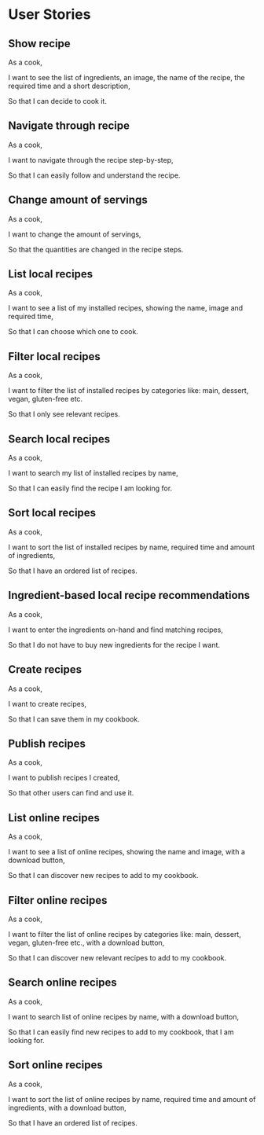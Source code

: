 # User Stories

## Show recipe
As a cook, 

I want to see the list of ingredients, an image, the name of the recipe, the required time and a short description,

So that I can decide to cook it.

## Navigate through recipe
As a cook, 

I want to navigate through the recipe step-by-step,

So that I can easily follow and understand the recipe.

## Change amount of servings
As a cook,

I want to change the amount of servings,

So that the quantities are changed in the recipe steps.

## List local recipes
As a cook,

I want to see a list of my installed recipes, showing the name, image and required time,

So that I can choose which one to cook.

## Filter local recipes
As a cook,

I want to filter the list of installed recipes by categories like: main, dessert, vegan, gluten-free etc.

So that I only see relevant recipes.

## Search local recipes
As a cook,

I want to search my list of installed recipes by name,

So that I can easily find the recipe I am looking for.

## Sort local recipes
As a cook,

I want to sort the list of installed recipes by name, required time and amount of ingredients,

So that I have an ordered list of recipes.

## Ingredient-based local recipe recommendations
As a cook,

I want to enter the ingredients on-hand and find matching recipes,

So that I do not have to buy new ingredients for the recipe I want.

## Create recipes
As a cook,

I want to create recipes,

So that I can save them in my cookbook.

## Publish recipes
As a cook,

I want to publish recipes I created,

So that other users can find and use it.

## List online recipes
As a cook,

I want to see a list of online recipes, showing the name and image, with a download button,

So that I can discover new recipes to add to my cookbook.

## Filter online recipes
As a cook,

I want to filter the list of online recipes by categories like: main, dessert, vegan, gluten-free etc., with a download button,

So that I can discover new relevant recipes to add to my cookbook.

## Search online recipes
As a cook,

I want to search list of online recipes by name, with a download button,

So that I can easily find new recipes to add to my cookbook, that I am looking for.


## Sort online recipes
As a cook,

I want to sort the list of online recipes by name, required time and amount of ingredients, with a download button,

So that I have an ordered list of recipes.
